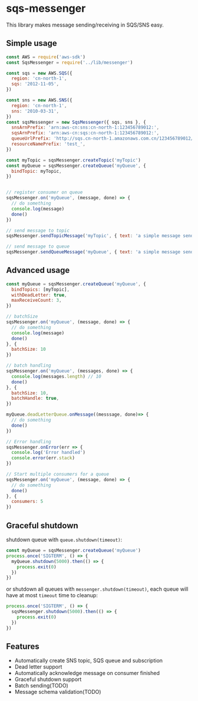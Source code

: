 sqs-messenger
===
This library makes message sending/receiving in SQS/SNS easy.

## Simple usage
```javascript
const AWS = require('aws-sdk')
const SqsMessenger = require('../lib/messenger')

const sqs = new AWS.SQS({
  region: 'cn-north-1',
  sqs: '2012-11-05',
})

const sns = new AWS.SNS({
  region: 'cn-north-1',
  sns: '2010-03-31',
})
const sqsMessenger = new SqsMessenger({ sqs, sns }, {
  snsArnPrefix: 'arn:aws-cn:sns:cn-north-1:123456789012:',
  sqsArnPrefix: 'arn:aws-cn:sqs:cn-north-1:123456789012:',
  queueUrlPrefix: 'http://sqs.cn-north-1.amazonaws.com.cn/123456789012/',
  resourceNamePrefix: 'test_',
})

const myTopic = sqsMessenger.createTopic('myTopic')
const myQueue = sqsMessenger.createQueue('myQueue', {
  bindTopic: myTopic,
})


// register consumer on queue
sqsMessenger.on('myQueue', (message, done) => {
  // do something
  console.log(message)
  done()
})

// send message to topic
sqsMessenger.sendTopicMessage('myTopic', { text: 'a simple message send to topic' })

// send message to queue
sqsMessenger.sendQueueMessage('myQueue', { text: 'a simple message send directly to queue' })
```

## Advanced usage
```javascript
const myQueue = sqsMessenger.createQueue('myQueue', {
  bindTopics: [myTopic],
  withDeadLetter: true,
  maxReceiveCount: 3,
})

// batchSize
sqsMessenger.on('myQueue', (message, done) => {
  // do something
  console.log(message)
  done()
}, {
  batchSize: 10
})

// batch handling
sqsMessenger.on('myQueue', (messages, done) => {
  console.log(messages.length) // 10
  done()
}, {
  batchSize: 10,
  batchHandle: true,
})

myQueue.deadLetterQueue.onMessage((messsage, done)=> {
  // do something
  done()
})

// Error handling
sqsMessenger.onError(err => {
  console.log('Error handled')
  console.error(err.stack)
})

// Start multiple consumers for a queue
sqsMessenger.on('myQueue', (message, done) => {
  // do something
  done()
}, {
  consumers: 5
})
```

## Graceful shutdown

shutdown queue with `queue.shutdown(timeout)`:

```javascript
const myQueue = sqsMessenger.createQueue('myQueue')
process.once('SIGTERM', () => {
  myQueue.shutdown(5000).then(() => {
    process.exit(0)
  })
})
```

or shutdown all queues with `messenger.shutdown(timeout)`,
each queue will have at most `timeout` time to cleanup:

```javascript
process.once('SIGTERM', () => {
  sqsMessenger.shutdown(5000).then(() => {
    process.exit(0)
  })
})
```

## Features
 - Automatically create SNS topic, SQS queue and subscription
 - Dead letter support
 - Automatically acknowledge message on consumer finished
 - Graceful shutdown support
 - Batch sending(TODO)
 - Message schema validation(TODO)
